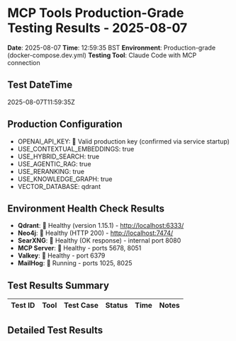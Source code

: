 # MCP Tools Production-Grade Testing Results - 2025-08-07

**Date**: 2025-08-07
**Time**: 12:59:35 BST
**Environment**: Production-grade (docker-compose.dev.yml)
**Testing Tool**: Claude Code with MCP connection

## Test DateTime

2025-08-07T11:59:35Z

## Production Configuration

- OPENAI_API_KEY:  Valid production key (confirmed via service startup)
- USE_CONTEXTUAL_EMBEDDINGS: true
- USE_HYBRID_SEARCH: true  
- USE_AGENTIC_RAG: true
- USE_RERANKING: true
- USE_KNOWLEDGE_GRAPH: true
- VECTOR_DATABASE: qdrant

## Environment Health Check Results

- **Qdrant**:  Healthy (version 1.15.1) - <http://localhost:6333/>
- **Neo4j**:  Healthy (HTTP 200) - <http://localhost:7474/>
- **SearXNG**:  Healthy (OK response) - internal port 8080
- **MCP Server**:  Healthy - ports 5678, 8051
- **Valkey**:  Healthy - port 6379
- **MailHog**:  Running - ports 1025, 8025

## Test Results Summary

| Test ID | Tool | Test Case | Status | Time | Notes |
|---------|------|-----------|--------|------|-------|

## Detailed Test Results
